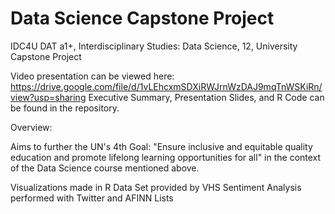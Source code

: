 # Data Science Capstone Project
IDC4U DAT a1+, Interdisciplinary Studies: Data Science, 12, University Capstone Project

Video presentation can be viewed here: https://drive.google.com/file/d/1vLEhcxmSDXiRWJrnWzDAJ9mqTnWSKiRn/view?usp=sharing
Executive Summary, Presentation Slides, and R Code can be found in the repository.

Overview:

Aims to further the UN's 4th Goal: "Ensure inclusive and equitable quality education and promote lifelong learning opportunities for all" in the context of the Data Science course mentioned above. 

Visualizations made in R
Data Set provided by VHS
Sentiment Analysis performed with Twitter and AFINN Lists
